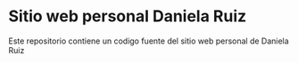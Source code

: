 # Sitio web personal Daniela Ruiz

Este repositorio contiene un codigo fuente del sitio web personal de Daniela Ruiz